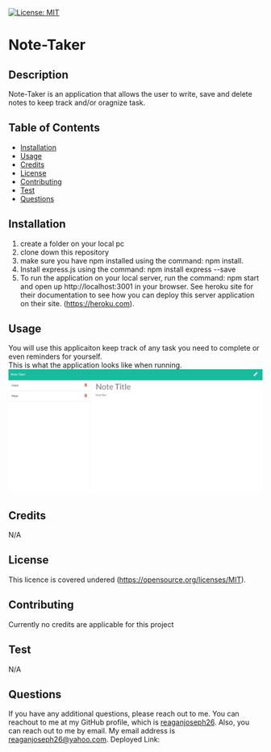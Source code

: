  [![License: MIT](https://img.shields.io/badge/License-MIT-yellow.svg)]()

  # Note-Taker 

  ## Description
  Note-Taker is an application that allows the user to write, save and delete notes to keep track and/or oragnize task. 

  ## Table of Contents
  * [Installation](#installation)
  * [Usage](#usage)
  * [Credits](#credits)
  * [License](#license)
  * [Contributing](#Contributing)
  * [Test](#test)
  * [Questions](#questions)
  

  ## Installation
  1. create a folder on your local pc 
  2. clone down this repository 
  3. make sure you have npm installed using the command: npm install. 
  4. Install express.js using the command: npm install express --save 
  5. To run the application on your local server, run the command: npm start and open up http://localhost:3001 in your browser. See heroku site for their documentation to see how you can deploy this server application on their site. (https://heroku.com).
  

  ## Usage
  You will use this applicaiton keep track of any task you need to complete or even reminders for yourself. 
  </br>
  This is what the application looks like when running. 
  </br>
  ![ScreenShot](./public/assets/images/Screenshot.jpg)


  ## Credits
  N/A

  ## License
  This licence is covered undered (https://opensource.org/licenses/MIT).
  

  ## Contributing 
  Currently no credits are applicable for this project

  ## Test
  N/A

  ## Questions
  If you have any additional questions, please reach out to me. 
  You can reachout to me at my GitHub profile, which is [reaganjoseph26](https://github.com/reaganjoseph26).
  Also, you can reach out to me by email. My email address is reaganjoseph26@yahoo.com. 
  Deployed Link: 
  